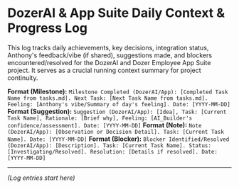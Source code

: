# DozerAI & App Suite Daily Context & Progress Log

This log tracks daily achievements, key decisions, integration status, Anthony's feedback/vibe (if shared), suggestions made, and blockers encountered/resolved for the DozerAI and Dozer Employee App Suite project. It serves as a crucial running context summary for project continuity.

**Format (Milestone):** `Milestone Completed (DozerAI/App): [Completed Task Name from tasks.md]. Next Task: [Next Task Name from tasks.md]. Feeling: [Anthony's vibe/Summary of day's feeling]. Date: [YYYY-MM-DD]`
**Format (Suggestion):** `Suggestion (DozerAI/App): [Idea], Task: [Current Task Name], Rationale: [Brief why], Feeling: [AI_Builder's confidence/assessment]. Date: [YYYY-MM-DD]`
**Format (Note):** `Note (DozerAI/App): [Observation or Decision Detail]. Task: [Current Task Name]. Date: [YYYY-MM-DD]`
**Format (Blocker):** `Blocker Identified/Resolved (DozerAI/App): [Description]. Task: [Current Task Name]. Status: [Investigating/Resolved]. Resolution: [Details if resolved]. Date: [YYYY-MM-DD]`

---
*(Log entries start here)*